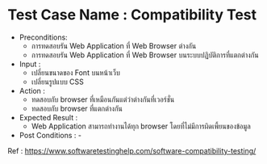 # Test Case Name : Compatibility Test
* Preconditions: 
    - การทดสอบรัน Web Application ที่ Web Browser ต่างกัน
    - การทดสอบรัน Web Application ที่ Web Browser บนระบบปฏิบัติการที่แตกต่างกัน
* Input :
    - เปลี่ยนขนาดของ Font บนหน้าเว็บ
    - เปลี่ยนรูปแบบ CSS
* Action :
    - ทดสอบกับ browser ที่เหมือนกันแต่ว่าต่างกันที่เวอร์ชั่น
    - ทดสอบกับ browser ที่แตกต่างกัน
* Expected Result :
    - Web Application สามารถทำงานได้ทุก browser โดยที่ไม่มีการผิดเพี้ยนของข้อมูล
* Post Conditions : \-

Ref : https://www.softwaretestinghelp.com/software-compatibility-testing/
